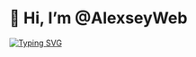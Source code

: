 # 👋 Hi, I’m @AlexseyWeb

[![Typing SVG](https://readme-typing-svg.herokuapp.com?color=%83366BFF&lines=Learning+Computer+science+and+Web)](https://git.io/typing-svg)
